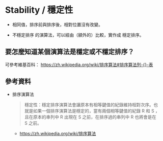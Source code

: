# Stability / 穩定性

* 相同值，排序前與排序後，相對位置沒有改變。

* 不穩定排序 的演算法，可以經由（額外的）比較，實作成 穩定排序。

## 要怎麼知道某個演算法是穩定或不穩定排序？

可參考維基百科： https://zh.wikipedia.org/wiki/排序算法#排序算法列-{}-表

## 參考資料

* 排序演算法
  > 穩定性：穩定排序演算法會讓原本有相等鍵值的紀錄維持相對次序。也就是如果一個排序演算法是穩定的，當有兩個相等鍵值的紀錄 R 和 S ，且在原本的串列中 R 出現在 S 之前，在排序過的串列中 R 也將會是在 S 之前。
  * https://zh.wikipedia.org/wiki/排序算法